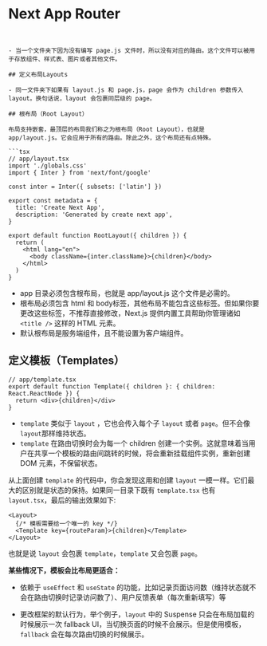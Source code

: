 # Next App Router

```


- 当一个文件夹下因为没有编写 page.js 文件时，所以没有对应的路由。这个文件可以被用于存放组件、样式表、图片或者其他文件。

## 定义布局Layouts

- 同一文件夹下如果有 layout.js 和 page.js，page 会作为 children 参数传入 layout。换句话说，layout 会包裹同层级的 page。 

## 根布局（Root Layout）

布局支持嵌套，最顶层的布局我们称之为根布局（Root Layout），也就是 app/layout.js。它会应用于所有的路由。除此之外，这个布局还有点特殊。

```tsx
// app/layout.tsx
import './globals.css'
import { Inter } from 'next/font/google'

const inter = Inter({ subsets: ['latin'] })

export const metadata = {
  title: 'Create Next App',
  description: 'Generated by create next app',
}

export default function RootLayout({ children }) {
  return (
    <html lang="en">
      <body className={inter.className}>{children}</body>
    </html>
  )
}
```
- app 目录必须包含根布局，也就是 app/layout.js 这个文件是必需的。
- 根布局必须包含 html 和 body标签，其他布局不能包含这些标签。但如果你要更改这些标签，不推荐直接修改，Next.js 提供内置工具帮助你管理诸如 `<title />` 这样的 HTML 元素。
- 默认根布局是服务端组件，且不能设置为客户端组件。


##  定义模板（Templates）

```tsx
// app/template.tsx
export default function Template({ children }: { children: React.ReactNode }) {
  return <div>{children}</div>
}
```

- `template` 类似于 `layout` ，它也会传入每个子 `layout` 或者 `page`。但不会像`layout`那样维持状态。
- `template` 在路由切换时会为每一个 children 创建一个实例。这就意味着当用户在共享一个模板的路由间跳转的时候，将会重新挂载组件实例，重新创建 DOM 元素，不保留状态。


从上面创建 `template` 的代码中，你会发现这用和创建 `layout` 一模一样。它们最大的区别就是状态的保持。如果同一目录下既有 `template.tsx` 也有 `layout.tsx`，最后的输出效果如下:

```tsx
<Layout>
  {/* 模板需要给一个唯一的 key */}
  <Template key={routeParam}>{children}</Template>
</Layout>
```

也就是说 `layout` 会包裹 `template`，`template` 又会包裹 `page`。


**某些情况下，模板会比布局更适合：**

- 依赖于 `useEffect` 和 `useState` 的功能，比如记录页面访问数（维持状态就不会在路由切换时记录访问数了）、用户反馈表单（每次重新填写）等

- 更改框架的默认行为，举个例子，`layout` 中的 Suspense 只会在布局加载的时候展示一次 fallback UI，当切换页面的时候不会展示。但是使用模板，`fallback` 会在每次路由切换的时候展示。
